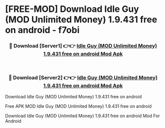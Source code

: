 # [FREE-MOD] Download Idle Guy (MOD Unlimited Money) 1.9.431 free on android - f7obi


<div align="center">
<h3>🔴 Download [Server1] 👉👉 <a href="https://apk-comot.site?title=Idle_Guy_(MOD_Unlimited_Money)_1.9.431_free_on_android">Idle Guy (MOD Unlimited Money) 1.9.431 free on android Mod Apk</a></h3><br>

<h3>🔴 Download [Server2] 👉👉 <a href="https://apk-comot.site?title=Idle_Guy_(MOD_Unlimited_Money)_1.9.431_free_on_android">Idle Guy (MOD Unlimited Money) 1.9.431 free on android Mod Apk</a></h3>
</div>



Download Idle Guy (MOD Unlimited Money) 1.9.431 free on android 

Free APK MOD Idle Guy (MOD Unlimited Money) 1.9.431 free on android 

Download Idle Guy (MOD Unlimited Money) 1.9.431 free on android Mod For Android
